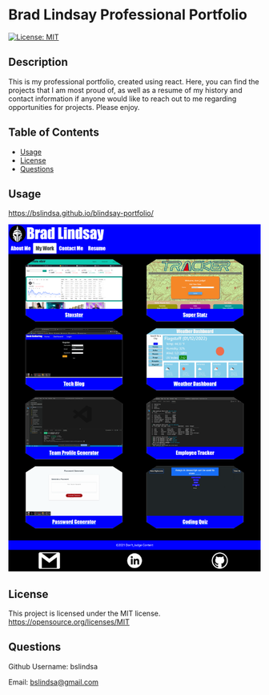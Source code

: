 # Brad Lindsay Professional Portfolio
  
[![License: MIT](https://img.shields.io/badge/License-MIT-yellow.svg)](https://opensource.org/licenses/MIT)

## Description

This is my professional portfolio, created using react. Here, you can find the projects that I am most proud of, as well as a resume of my history and contact information if anyone would like to reach out to me regarding opportunities for projects. Please enjoy.

## Table of Contents
* [Usage](#usage)
* [License](#license)
* [Questions](#questions)
   
<a name="usage"></a>
## Usage

https://bslindsa.github.io/blindsay-portfolio/

![Brad's portfolio page](./images/portfolio-page.png)

<a name="license"></a>
## License

This project is licensed under the MIT license.
https://opensource.org/licenses/MIT


<a name="questions"></a>
## Questions

Github Username: bslindsa 

Email: bslindsa@gmail.com

